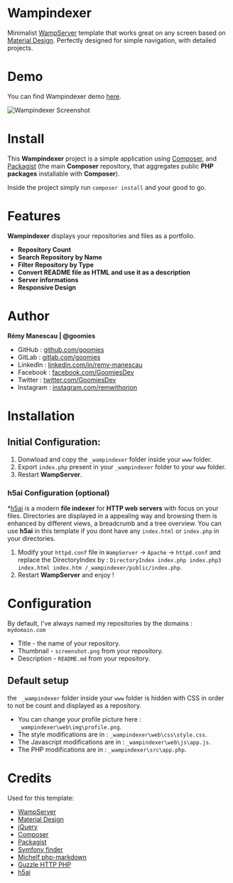# Wampindexer
Minimalist [WampServer](http://www.wampserver.com) template that works great on any screen based on [Material Design](https://material.io/design). Perfectly designed for simple navigation, with detailed projects.

# Demo
You can find Wampindexer demo [here](https://goomies.fr/wampindexer).

![Wampindexer Screenshot](https://goomies.fr/wampindexer/screenshot.png)

# Install
This **Wampindexer** project is a simple application using [Composer](https://getcomposer.org), and [Packagist](https://packagist.org) (the main **Composer** repository, that aggregates public **PHP packages** installable with **Composer**).

Inside the project simply run `composer install` and your good to go.

# Features
**Wampindexer** displays your repositories and files as a portfolio.

- **Repository Count**
- **Search Repository by Name**
- **Filter Repository by Type**
- **Convert README file as HTML and use it as a description**
- **Server informations**
- **Responsive Design**

# Author
**Rémy Manescau | @goomies**

- GitHub : [github.com/goomies](https://github.com/goomies)
- GitLab : [gitlab.com/goomies](https://gitlab.com/goomies)
- LinkedIn : [linkedin.com/in/remy-manescau](https://www.linkedin.com/in/remy-manescau)
- Facebook : [facebook.com/GoomiesDev](https://www.facebook.com/GoomiesDev)
- Twitter : [twitter.com/GoomiesDev](https://twitter.com/GoomiesDev)
- Instagram : [instagram.com/remwithorion](https://www.instagram.com/remwithorion) 


# Installation
## Initial Configuration:
1. Donwload and copy the `_wampindexer` folder inside your `www` folder.
2. Export `index.php` present in your `_wampindexer` folder to your `www` folder.
3. Restart **WampServer**.

### h5ai Configuration (optional)
*[h5ai](https://larsjung.de/h5ai/) is a modern **file indexer** for **HTTP web servers** with focus on your files. Directories are displayed in a appealing way and browsing them is enhanced by different views, a breadcrumb and a tree overview. You can use **h5ai** in this template if you dont have any `index.html` or `index.php` in your directories.

1. Modify your `httpd.conf` file in `WampServer` -> `Apache` -> `httpd.conf` and replace the DirectoryIndex by : `DirectoryIndex index.php index.php3 index.html index.htm /_wampindexer/public/index.php`.
2. Restart **WampServer** and enjoy !

# Configuration
By default, I've always named my repositories by the domains : `mydomain.com`

* Title - the name of your repository.
* Thumbnail - `screenshot.png` from your repository.
* Description - `README.md` from your repository.

## Default setup
the ` _wampindexer` folder inside your `www` folder is hidden with CSS in order to not be count and displayed as a repository.
- You can change your profile picture here : `_wampindexer\web\img\profile.png`.
- The style modifications are in : `_wampindexer\web\css\style.css`.
- The Javascript modifications are in : `_wampindexer\web\js\app.js`.
- The PHP modifications are in : `_wampindexer\src\app.php`.


# Credits
Used for this template:

* [WampServer](http://www.wampserver.com/)
* [Material Design](https://material.io/design/)
* [jQuery](https://jquery.com/)
* [Composer](https://getcomposer.org/)
* [Packagist](https://packagist.org/)
* [Symfony finder](https://packagist.org/packages/symfony/finder)
* [Michelf php-markdown](https://packagist.org/packages/michelf/php-markdown)
* [Guzzle HTTP PHP](https://packagist.org/packages/guzzlehttp/guzzle)
* [h5ai](https://larsjung.de/h5ai/)